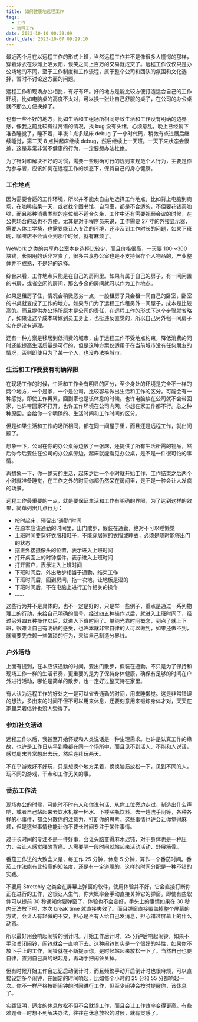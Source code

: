 ```yaml
---
title: 如何健康地远程工作
tags:
  - 工作
  - 远程工作
date: 2023-10-10 00:39:09
draft_date: 2023-10-07 09:29:10
---
```




最近两个月在以远程工作的形式上班，当然远程工作并不是像很多人憧憬的那样，穿着泳衣在沙滩上晒太阳，谈笑之间上百万的交易就成交了。远程工作仅仅只是办公场地的不同，至于工作制度和工作流程，属于整个公司和团队的氛围和文化选择，暂时不讨论这方面的问题。

远程工作和现场办公相比，有好有坏。好的地方是能比较方便打造适合自己的工作环境，比如电脑桌的高度不太对，可以换一张让自己舒服的桌子，在公司的办公桌就不那么方便换掉了。

也有一些不好的地方，比如生活和工组场所相同导致生活和工作没有明确的边界感，像我之前比较有过离谱的情况，找 bug 没有头绪，心烦意乱，晚上已经躺下准备睡觉了，睡不着，半夜 1 点多起床 debug 了一小时代码，稍微有点进展后继续睡觉，第二天 8 点钟起床继续 debug，然后继续上一天班。一天下来状态会很差，这是非常非常不健康的行为，一定要想办法杜绝。

为了针对和解决不好的习惯，需要一些明确可行的规则来规范个人行为，主要是作为参与者，应该如何在远程工作的状态下，保持自己的身心健康。

### 工作地点

因为需要合适的工作环境，所以并不能太自由地选择工作地点，比如背上电脑到商场，在咖啡店呆一天，或者找个图书馆、自习室，都是不合适的，不但要花钱买咖啡，而且那种消费类型的座位都不适合久坐，工作中还有需要视频会议的时候，在公共场合的话也不方便。尤其是对于程序员来说，工作需要 27 寸的外接显示器，需要人体工学椅，也需要能让人专注的环境，还涉及到工作时长的问题，如果下班晚，咖啡店不会营业到那个时候，就有麻烦了。

WeWork 之类的共享办公室本身选择比较少，而且价格很高，一天要 100～300 块钱，长期用的话非常贵了，很多共享办公室也是不支持保存个人物品的，产业整体并不成熟，不是好的选择。

综合来看，工作地点只能是在自己的房间里。如果有属于自己的房子，有一间闲置的书房，或者空闲的房间，那么多余的房间就可以作为工作地点。

如果是租房子住，情况会稍微恶劣一点，一般租房子只会租一间自己的卧室，卧室的书桌就变成了工作的地方。如果专门为了远程工作租另外一间屋子，成本是比较高的。而且提供办公场所原本是公司的责任，在远程工作的形式下这个步骤就省略了，如果让这个成本转嫁到员工身上，也挺违反直觉的，所以自己另外租一间房子实在是没有道理。

还有一种方案是移居到低消费的城市，由于远程工作不受地点约束，降低消费的同时还能提高生活质量是可行的，但是这种方案仅适用于在当前城市没有任何朋友的情况，否则即使只为了某一个人，也没办法换城市。

### 生活和工作要要有明确界限

在现场工作的时候，生活和工作会有明显的区分，至少身处的环境是完全不一样的两个地方，一个是家，一个是公司，比较容易做出生活和工作的区分。可能会有一种感觉，即使工作再累，回到家也是该休息的时候。也许电脑放在公司就不会带回家，也许带回家不打开，也许工作环境在公司内网，你想在家工作都不行。总之种种原因，会给你一个明确的、生活时间和工作时间的区分。

但是如果生活和工作的场所相同，都在同一间屋子里，而且还是远程工作，就出问题了。

想象一下，公司在你的办公桌旁边放了一张床，还提供了所有生活所需的物品，然后你今后要住在公司的办公桌旁边，起床就能看见办公桌，是不是一件很可怕的事情。

再想象一下，你一整天的生活，起床之后一个小时就开始工作，工作结束之后两个小时就准备睡觉，在工作之外的时间你都仍然呆在房间里，是不是一种会让人发疯的场景。

远程工作最重要的一点，就是要保证生活和工作有明确的界限，为了达到这样的效果，简单列出几点行为：

- 按时起床，预留出“通勤”时间
- 在原本应该通勤的时间里，出门散步，假装在通勤，绝对不可以睡懒觉
- 上班时间要穿好衣服和鞋子，不能穿居家的衣服或睡衣，必须是随时能够出门的状态
- 摆正外接摄像头的位置，表示进入上班时间
- 打开桌面上的时钟摆件，表示进入上班时间
- 打开窗户，表示进入上班时间
- 下班时间后，外出散步相当于通勤，结束工作
- 下班时间后，回到房间，拖一次地，让地板是湿的
- 下班时间后，不在电脑上进行工作相关的操作
- ……

这些行为并不是具体的，也不一定是好的，只是举一些例子，重点是通过一系列物理上的行动，来给自己明确的信号，经过四五种操作以后，就进入上班时间了，经过另外四五种操作以后，就进入下班时间了。单纯光靠时间概念，到点了就上下班，很难让自己有明确的感受，也许本就非常自律的人可以做到，如果还做不到，就需要先依赖一些繁琐的行为，来给自己制造分界线。

### 户外活动

上面有提到，在本应该通勤的时间，要出门散步，假装在通勤。不只是为了保持和现场工作一样的生活节奏，更重要的是为了保持身体健康，确保有足够的时间在户外进行活动，哪怕是简单的散步，也一定好过整天待在家里。

有人认为远程工作的好处之一是可以省去通勤的时间，用来睡懒觉。这是非常错误的想法，多出来的时间不但不可以用来休息，还要刻意用来锻炼身体才对，天天在家里呆着估计也没人受得了。

### 参加社交活动

远程工作以后，我甚至开始怀疑和人类说话是一种生理需求。也许是认真工作的缘故，也许是工作日从早到晚都在同一个场所中，而且见不到活人、不能和人说话，感觉周末异常想出去玩，然后连续玩两天。

不在乎游戏好不好玩，只是想换个地方呆着，换换脑筋放松一下，见到不同的人，玩不同的游戏，干点和工作无关的事。

### 番茄工作法

现场办公的时候，可能时不时有人和你说句话、从你工位旁边走过、制造出什么声响，或者自己站起来去饮水机接一杯水、下楼买瓶饮料、去一趟洗手间等，各种各样的小事件，都会分散你的注意力，打断你的思考。这些事情也许会让你觉得麻烦，但是这些事情也能让你不要长时间专注于某件事情。

过于长时间的专注不是一件好事，会让头脑变得麻木迟钝，对于身体也是一种压力，会让人感觉腰酸背痛。人需要隔一段时间就站起来活动活动、舒展筋骨。

番茄工作法的大致含义是，每工作 25 分钟，休息 5 分钟，算作一个番茄时间。番茄工作法能有比较高的知名度，还是有一定道理的，这样的时间分配是一种不错的实践。

不要用 Stretchly 之类会在屏幕上弹窗的软件，使用体验并不好，它会直接打断你正在进行的工作，这很让人生气，你大概率会手动直接关掉它的弹窗。即使有些软件可以提前 30 秒通知你要弹窗了，体验也不会变好，手头上的事情如果在 30 秒内无法放下呢，本次 break time 就直接失效了。而且弹窗直接覆盖掉整个屏幕的方式，会让人有轻微的不安，担心是否有人给自己发消息，担心错过屏幕上的什么动态。

所以最好用会响起闹铃的倒计时。开始工作后计时，25 分钟后响起闹铃，如果不手动关闭闹铃，闹铃就会一直响下去。这种闹铃其实是一个很好的特性，如果你不放下手上的工作，闹铃就在不断提示你，是时候站起来放松一下了。当然自己也要自律，直到自己真的站起身，再动手把闹铃关掉。

但有时候开始工作会忘记启动倒计时，而且频繁手动开启倒计时也很麻烦，可以直接设定多个闹钟，在固定的时间响起，比如每个小时的 25 分和 55 分都响起一次。你不一样严格按照闹钟的时间进行工作，但至少闹钟会按时提醒你，该休息了。

实践证明，适度的休息放松不但不会耽误工作，而且会让工作效率变得更高。有些难题会一时想不到解决办法，往往在休息放松的时候，就有灵感了。

